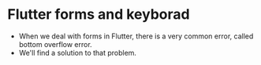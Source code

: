 # Flutter forms and keyborad

- When we deal with forms in Flutter, there is a very common error, called bottom overflow error.
- We'll find a solution to that problem.
